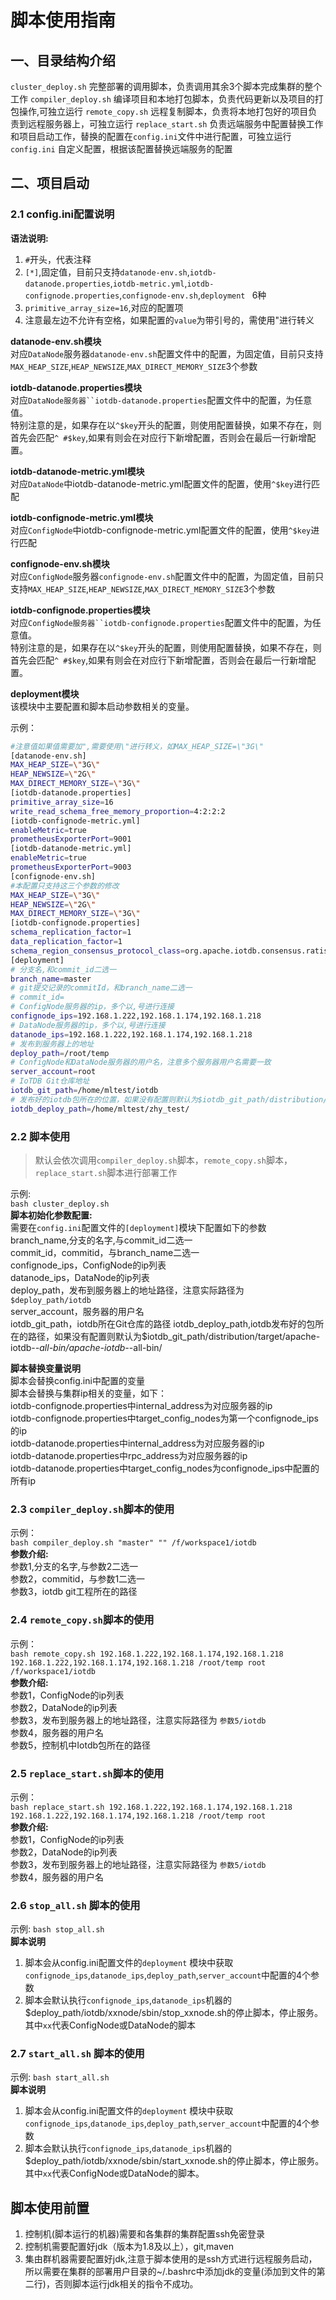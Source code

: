 # 脚本使用指南
## 一、目录结构介绍
`cluster_deploy.sh` 完整部署的调用脚本，负责调用其余3个脚本完成集群的整个工作
`compiler_deploy.sh` 编译项目和本地打包脚本，负责代码更新以及项目的打包操作,可独立运行
`remote_copy.sh` 远程复制脚本，负责将本地打包好的项目负责到远程服务器上，可独立运行
`replace_start.sh` 负责远端服务中配置替换工作和项目启动工作，替换的配置在`config.ini`文件中进行配置，可独立运行
`config.ini` 自定义配置，根据该配置替换远端服务的配置

## 二、项目启动
### 2.1 config.ini配置说明

**语法说明:**
1. `#`开头，代表注释
2. `[*]`,固定值，目前只支持`datanode-env.sh`,`iotdb-datanode.properties`,`iotdb-metric.yml`,`iotdb-confignode.properties`,`confignode-env.sh`,`deployment ` 6种
3. `primitive_array_size=16`,对应的配置项  
4. 注意最左边不允许有空格，如果配置的`value`为带引号的，需使用\"进行转义   


**datanode-env.sh模块**  
对应`DataNode`服务器`datanode-env.sh`配置文件中的配置，为固定值，目前只支持`MAX_HEAP_SIZE`,`HEAP_NEWSIZE`,`MAX_DIRECT_MEMORY_SIZE`3个参数  

**iotdb-datanode.properties模块**  
对应`DataNode服务器``iotdb-datanode.properties`配置文件中的配置，为任意值。  
特别注意的是，如果存在以`^$key`开头的配置，则使用配置替换，如果不存在，则首先会匹配`^ #$key`,如果有则会在对应行下新增配置，否则会在最后一行新增配置。  

**iotdb-datanode-metric.yml模块**  
对应`DataNode`中iotdb-datanode-metric.yml配置文件的配置，使用`^$key`进行匹配

**iotdb-confignode-metric.yml模块**  
对应`ConfigNode`中iotdb-confignode-metric.yml配置文件的配置，使用`^$key`进行匹配


**confignode-env.sh模块**  
对应`ConfigNode`服务器`confignode-env.sh`配置文件中的配置，为固定值，目前只支持`MAX_HEAP_SIZE`,`HEAP_NEWSIZE`,`MAX_DIRECT_MEMORY_SIZE`3个参数  

**iotdb-confignode.properties模块**  
对应`ConfigNode服务器``iotdb-confignode.properties`配置文件中的配置，为任意值。  
特别注意的是，如果存在以`^$key`开头的配置，则使用配置替换，如果不存在，则首先会匹配`^ #$key`,如果有则会在对应行下新增配置，否则会在最后一行新增配置。  

**deployment模块**  
该模块中主要配置和脚本启动参数相关的变量。  

示例：  
```sh
#注意值如果值需要加",需要使用\"进行转义，如MAX_HEAP_SIZE=\"3G\"
[datanode-env.sh]
MAX_HEAP_SIZE=\"3G\"
HEAP_NEWSIZE=\"2G\"
MAX_DIRECT_MEMORY_SIZE=\"3G\"
[iotdb-datanode.properties]
primitive_array_size=16
write_read_schema_free_memory_proportion=4:2:2:2
[iotdb-confignode-metric.yml]
enableMetric=true
prometheusExporterPort=9001
[iotdb-datanode-metric.yml]
enableMetric=true
prometheusExporterPort=9003
[confignode-env.sh]
#本配置只支持这三个参数的修改
MAX_HEAP_SIZE=\"3G\"
HEAP_NEWSIZE=\"2G\"
MAX_DIRECT_MEMORY_SIZE=\"3G\"
[iotdb-confignode.properties]
schema_replication_factor=1
data_replication_factor=1
schema_region_consensus_protocol_class=org.apache.iotdb.consensus.ratis.RatisConsensus
[deployment]
# 分支名,和commit_id二选一
branch_name=master
# git提交记录的commitId，和branch_name二选一
# commit_id=
# ConfigNode服务器的ip，多个以,号进行连接
confignode_ips=192.168.1.222,192.168.1.174,192.168.1.218
# DataNode服务器的ip，多个以,号进行连接
datanode_ips=192.168.1.222,192.168.1.174,192.168.1.218
# 发布到服务器上的地址
deploy_path=/root/temp
# ConfigNode和DataNode服务器的用户名，注意多个服务器用户名需要一致
server_account=root
# IoTDB Git仓库地址
iotdb_git_path=/home/mltest/iotdb
# 发布好的iotdb包所在的位置，如果没有配置则默认为$iotdb_git_path/distribution/target/apache-iotdb-*-all-bin/apache-iotdb-*-all-bin/
iotdb_deploy_path=/home/mltest/zhy_test/
```

### 2.2 脚本使用

> 默认会依次调用`compiler_deploy.sh`脚本，`remote_copy.sh`脚本，`replace_start.sh`脚本进行部署工作

示例:  
`bash cluster_deploy.sh`    
**脚本初始化参数配置:**   
需要在`config.ini`配置文件的`[deployment]`模块下配置如下的参数    
branch_name,分支的名字,与commit_id二选一    
commit_id，commitid，与branch_name二选一  
confignode_ips，ConfigNode的ip列表  
datanode_ips，DataNode的ip列表  
deploy_path，发布到服务器上的地址路径，注意实际路径为 `$deploy_path/iotdb`  
server_account，服务器的用户名  
iotdb_git_path，iotdb所在Git仓库的路径 
iotdb_deploy_path,iotdb发布好的包所在的路径，如果没有配置则默认为$iotdb_git_path/distribution/target/apache-iotdb-*-all-bin/apache-iotdb-*-all-bin/

**脚本替换变量说明**  
脚本会替换config.ini中配置的变量  
脚本会替换与集群ip相关的变量，如下：  
iotdb-confignode.properties中internal_address为对应服务器的ip  
iotdb-confignode.properties中target_config_nodes为第一个confignode_ips的ip  
iotdb-datanode.properties中internal_address为对应服务器的ip  
iotdb-datanode.properties中rpc_address为对应服务器的ip  
iotdb-datanode.properties中target_config_nodes为confignode_ips中配置的所有ip  

### 2.3 `compiler_deploy.sh`脚本的使用  

示例：    
`bash compiler_deploy.sh "master" "" /f/workspace1/iotdb`  
**参数介绍:**    
参数1,分支的名字,与参数2二选一  
参数2，commitid，与参数1二选一  
参数3，iotdb git工程所在的路径  

### 2.4 `remote_copy.sh`脚本的使用  

示例：    
`bash remote_copy.sh 192.168.1.222,192.168.1.174,192.168.1.218 192.168.1.222,192.168.1.174,192.168.1.218 /root/temp root /f/workspace1/iotdb`  
**参数介绍:**    
参数1，ConfigNode的ip列表  
参数2，DataNode的ip列表  
参数3，发布到服务器上的地址路径，注意实际路径为 `参数5/iotdb`  
参数4，服务器的用户名  
参数5，控制机中Iotdb包所在的路径  

### 2.5 `replace_start.sh`脚本的使用 

示例：    
`bash replace_start.sh 192.168.1.222,192.168.1.174,192.168.1.218 192.168.1.222,192.168.1.174,192.168.1.218 /root/temp root`  
**参数介绍:**    
参数1，ConfigNode的ip列表  
参数2，DataNode的ip列表  
参数3，发布到服务器上的地址路径，注意实际路径为 `参数5/iotdb`  
参数4，服务器的用户名  

### 2.6 `stop_all.sh` 脚本的使用
示例: `bash stop_all.sh`  
**脚本说明**  
1. 脚本会从config.ini配置文件的`deployment` 模块中获取`confignode_ips`,`datanode_ips`,`deploy_path`,`server_account`中配置的4个参数
2. 脚本会默认执行`confignode_ips`,`datanode_ips`机器的$deploy_path/iotdb/xxnode/sbin/stop_xxnode.sh的停止脚本，停止服务。其中`xx`代表ConfigNode或DataNode的脚本

### 2.7 `start_all.sh` 脚本的使用
示例: `bash start_all.sh`  
**脚本说明**  
1. 脚本会从config.ini配置文件的`deployment` 模块中获取`confignode_ips`,`datanode_ips`,`deploy_path`,`server_account`中配置的4个参数
2. 脚本会默认执行`confignode_ips`,`datanode_ips`机器的$deploy_path/iotdb/xxnode/sbin/start_xxnode.sh的停止脚本，停止服务。其中`xx`代表ConfigNode或DataNode的脚本。

## 脚本使用前置
1. 控制机(脚本运行的机器)需要和各集群的集群配置ssh免密登录
2. 控制机需要配置好jdk（版本为1.8及以上），git,maven
3. 集由群机器需要配置好jdk,注意于脚本使用的是ssh方式进行远程服务启动，所以需要在集群的部署用户目录的~/.bashrc中添加jdk的变量(添加到文件的第二行)，否则脚本运行jdk相关的指令不成功。




